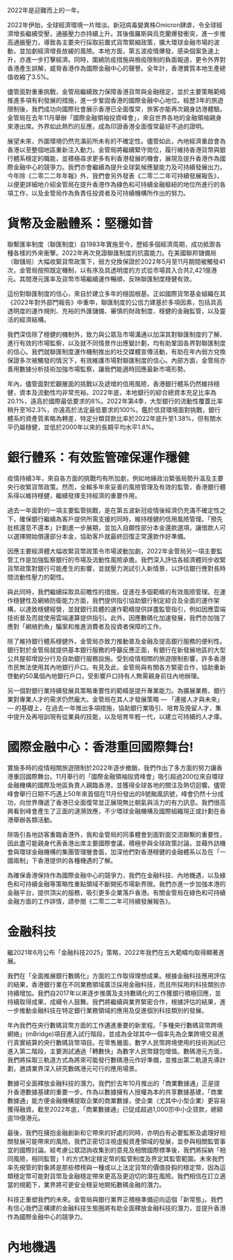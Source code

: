 2022年是迎難而上的一年。

2022年伊始，全球經濟環境一片暗淡。新冠病毒變異株Omicron肆虐，令全球經濟增長繼續受壓，通脹壓力亦持續上升。其後俄羅斯與烏克蘭爆發衝突，進一步推高通脹壓力，導致各主要央行採取前置式貨幣緊縮政策，擴大環球金融市場的波動，並加劇經濟增長放緩的風險。本地方面，第五波疫情爆發，感染個案急速上升，亦進一步打擊經濟。同時，圍繞防疫措施與檢疫限制的負面報道，更令外界對香港產生誤解，威脅香港作為國際金融中心的聲譽。全年計，香港實質本地生產總值收縮了3.5%。

儘管面對重重挑戰，金管局繼續致力保障香港貨幣與金融穩定，並於主要策略範疇推進多項有利發展的措施，進一步鞏固香港的國際金融中心地位。經歷3年的旅遊限制後，我們成功向國際社會展示香港已全面復常，旅客亦能再次親身訪港體驗。金管局在去年11月舉辦「國際金融領袖投資峰會」，來自世界各地的金融領袖親身來港出席。外界如此熱烈的反應，成為印證香港全面復常最好不過的證明。

展望未來，外圍環境仍然充滿前所未有的不確定性。儘管如此，內地經濟重啟會為香港以至整個地區重新注入動力。金管局將繼續緊守崗位，履行維持香港貨幣與銀行體系穩定的職能，並積極尋求更多有利香港發展的機會，展現及提升香港作為國際金融中心的競爭力。我們亦會繼續為提升全球氣候應變能力及可持續發展出力。今年除《二零二二年年報》外，我們會另外發表《二零二二年可持續發展報告》，以便更詳細地介紹金管局在提升香港作為綠色和可持續金融樞紐的地位所進行的各項工作，以及金管局作為負責任投資者及可持續機構所作出的努力。

# 貨幣及金融體系：堅穩如昔

聯繫匯率制度（聯匯制度）自1983年實施至今，歷經多個經濟周期，成功抵禦各種各樣的外來衝擊。2022年再次見證聯匯制度的抗震能力。在美國聯邦儲備局（聯儲局）大幅收緊貨幣政策下，弱方兌換保證於2022年5月至11月期間被觸發41次，金管局按照既定機制，以有序及具透明度的方式從市場買入合共2,421億港元。其間港元匯率及貨幣市場繼續運作暢順，反映聯匯制度穩健有效。

這份對聯匯制度的信心，來自於建立多年的穩固根基。正如國際貨幣基金組織在其《2022年對外部門報告》中重申，聯匯制度的公信力建基於多項因素，包括具高透明度的運作規則、充裕的外匯儲備、審慎的財政制度、穩健的金融監管，以及靈活的經濟結構。

我們深信除了穩健的機制外，致力與公眾及市場溝通以加深其對聯匯制度的了解、進行有效的市場監察，以及就不同情景作出應變計劃，均有助鞏固各界對聯匯制度的信心。我們就聯匯制度運作機制推出的社交媒體宣傳活動，有助在年內弱方兌換保證多次被觸發的情況下，有效維護市場對聯匯制度的信心。內部方面，金管局亦善用數據分析技術加強市場監察，讓我們能適時回應最新市場形勢。

年內，儘管面對宏觀層面的挑戰以及遞增的信用風險，香港銀行體系仍然維持穩健，資本及流動性均非常充裕。2022年底，本地銀行的綜合總資本充足比率為20.1%，遠高於國際最低要求的8%。2022年第4季，大型銀行的流動性覆蓋比率稍升至162.3%，亦遠高於法定最低要求的100%。鑑於信貸環境面對挑戰，銀行體系的資產質素略為轉差，特定分類貸款比率於2022年底升至1.38%，但有關水平仍屬穩健，並低於2000年以來的長期平均水平1.8%。

# 銀行體系：有效監管確保運作穩健

疫情持續3年，來自各方面的挑戰均有所加劇，例如地緣政治緊張局勢升溫及主要央行收緊貨幣政策。然而，全賴多年來妥善的風險管理及有效的監管，香港銀行體系得以維持穩健，繼續發揮支持經濟的重要作用。

過去一年面對的一項主要監管挑戰，是在第五波新冠疫情後經濟仍充滿不確定性之下，確保銀行繼續為客戶提供所需支援的同時，維持穩健的信用風險管理。「預先批核還息不還本」計劃進一步展期，並加入自願性部分本金還款選項，讓借款人可以選擇開始償還部分本金，協助客戶就最終回復正常還款作好準備。

因應主要經濟體大幅收緊貨幣政策令市場波動加劇，2022年金管局另一項主要監管工作是加強監察銀行的市場及流動性風險承擔。我們深入評估各經濟體同步收緊貨幣政策對銀行可能產生的影響，並就壓力測試引入新情景，以評估銀行應對長時間流動性壓力的韌性。

與此同時，我們繼續採取具前瞻性的措施，促進在多個範疇的有效風險管理。在運作穩健性及網絡防衛能力方面，我們提供指引協助銀行制定綜合及全面的運作架構，以達致穩健經營，並就銀行具體的運作範疇提供詳盡監管指引，例如因應雲端技術普及而就使用雲端運算提供指引。此外，因應數碼化加速發展，我們亦加強了應對「網絡釣魚」騙案和推進消費者及投資者保障的工作。

除了維持銀行體系穩健外，金管局亦致力推動普及金融及提高銀行服務的便利性。銀行對於金管局就提供基本銀行服務的呼籲反應正面，有銀行在新發展地區的大型公共屋邨增設分行及自助銀行服務設施。受到疫情相關的旅遊限制影響，許多香港市民無法使用其內地銀行戶口。有見及此，金管局與有關各方緊密合作，協助重新啓動約50萬個內地銀行戶口，受影響戶口持有人無需親身前往內地辦理。

另一個對銀行業持續發展具策略重要性的範疇是提升專業能力。為擴展業務，銀行業對專業人才的需求仍然龐大。金管局在其人才發展策略 — 「連接人才與未來」— 的基礎上，在過去一年推出多項措施，協助銀行業吸引、培育及挽留人才，集中提升及再培訓現有從業員的技能，以及培育年輕一代，以建立可持續的人才庫。

# 國際金融中心：香港重回國際舞台!

實施多時的疫情相關旅遊限制於2022年逐步撤銷，我們作出了多方面的努力讓香港重回國際舞台。11月舉行的「國際金融領袖投資峰會」吸引超過200位來自環球金融機構的國際及地區負責人親臨香港，並獲得全球各地的關注及熱切迴響。儘管峰會舉行日期不巧遇上50年來首個在11月份發出的8號颱風訊號，峰會仍然十分成功，向世界傳遞了香港已全面復常並正展現無比朝氣與活力的有力訊息。我們很高興看到峰會產生了正面的漣漪效應，不少環球金融機構及國際組織現正或計劃在香港舉辦各類活動。

除吸引各地訪客重臨香港外，我和金管局的同事體會到面對面交流聯繫的重要性，因此盡可能親身代表香港出席主要國際會議，積極參與全球政策討論，並藉外訪機會與環球金融機構的集團管理層會面，加深他們對香港穩健的金融體系以及在「一國兩制」下香港提供的各種機遇的了解。

為確保香港保持作為國際金融中心的競爭力，我們在金融科技、內地機遇，以及綠色和可持續金融等策略性重點領域不斷開拓市場新界限。我們亦進一步加強本港的金融平台，提供頂尖的服務，吸引更多企業落戶香港。有關金管局在綠色和可持續金融方面的工作詳情，請參閱《二零二二年可持續發展報告》。

# 金融科技

繼2021年6月公布「金融科技2025」策略，2022年我們在五大範疇均取得顯著進展。

我們在「全面推展銀行數碼化」方面的工作取得理想成果。根據金融科技應用評估的結果，香港銀行業在不同業務領域廣泛採用金融科技，而且所採用的科技類別亦持續增加。我們自2017年以來逐步推廣及支持數碼化的工作獲銀行積極回應，並持續取得成果，成續令人鼓舞。我們將繼續與業界緊密合作，根據評估的結果，進一步推動金融科技在特定銀行業務領域的應用及促進個別科技類別的發展。

年內我們在央行數碼貨幣方面的工作邁進重要的新里程。「多種央行數碼貨幣跨境網絡」(mBridge)項目進入試行階段，並成為全球其中一個率先為企業跨境交易進行真實結算的央行數碼貨幣項目。在零售層面，數字人民幣跨境使用的技術測試已進入第二階段，主要測試通過「轉數快」為數字人民幣錢包增值。數碼港元方面，我們將採取三軌道方式為將來可能發行數碼港元作好準備，並推出第二軌道先導計劃，邀請業界深入研究數碼港元可行的應用場景。

數據可全面釋放金融科技的潛力。我們於去年10月推出的「商業數據通」正是提升香港數據基建的重要一步。作為以數據擁有人授權為本的共享數據基建，「商業數據通」能方便金融機構提取企業的商業數據，使企業（尤其中小型企業）更容易獲得融資。截至2022年底，「商業數據通」已促成超過1,000宗中小企貸款，總額逾19億港元。

最後，我們在擁抱金融創新和它帶來的好處的同時，亦明白有必要監察及處理好相關發展可能帶來的風險。我們正密切注視虛擬資產領域的發展，並參與相關監管事宜的國際討論。經考慮公眾諮詢收集到的意見及相關國際標準後，我們將採納「相同風險，相同監管」1 的方式制定穩定幣的監管制度及界定其監管範圍。未來我們率先規管的對象將是那些標榜與一種或以上法定貨幣的價值掛鈎的穩定幣，因為這類穩定幣可能對貨幣及金融穩定帶來更高及更迫切的潛在風險。我們相信在訂立適當的規範下，業界將可更安全穩妥地開拓數碼金融的潛力。

科技正重塑我們的未來。金管局與銀行業界正積極準備迎向這個「新常態」。我們有信心我們正構建的金融科技生態圈將有助全面釋放金融科技的潛力，並提升香港作為國際金融中心的競爭力。

# 內地機遇
